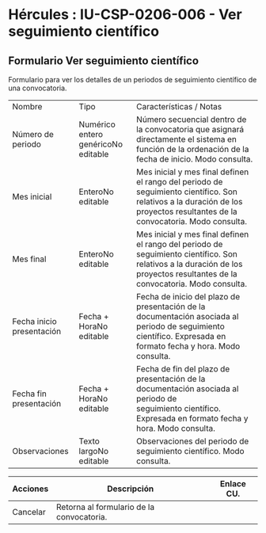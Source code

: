 # Hércules : IU\-CSP\-0206\-006 \- Ver seguimiento científico



## Formulario Ver seguimiento científico

Formulario para ver los detalles de un periodos de seguimiento científico de una convocatoria.



|  | | |
| --- | --- | --- |
| Nombre | Tipo | Características / Notas |
| Número de periodo | Numérico entero genéricoNo editable | Número secuencial dentro de la convocatoria que asignará directamente el sistema en función de la ordenación de la fecha de inicio. Modo consulta. |
| Mes inicial | EnteroNo editable | Mes inicial y mes final definen el rango del periodo de seguimiento científico. Son relativos a la duración de los proyectos resultantes de la convocatoria. Modo consulta. |
| Mes final | EnteroNo editable | Mes inicial y mes final definen el rango del periodo de seguimiento científico. Son relativos a la duración de los proyectos resultantes de la convocatoria. Modo consulta. |
| Fecha inicio presentación | Fecha \+ HoraNo editable | Fecha de inicio del plazo de presentación de la documentación asociada al periodo de seguimiento científico. Expresada en formato fecha y hora. Modo consulta. |
| Fecha fin presentación | Fecha \+ HoraNo editable | Fecha de fin del plazo de presentación de la documentación asociada al periodo de seguimiento científico. Expresada en formato fecha y hora. Modo consulta. |
| Observaciones | Texto largoNo editable | Observaciones del periodo de seguimiento científico. Modo consulta. |



| Acciones | Descripción | Enlace CU. |
| --- | --- | --- |
| Cancelar | Retorna al formulario de la convocatoria. |  |

  
  
  
  
  
  





